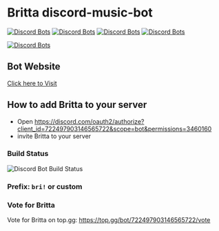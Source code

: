# Britta discord-music-bot

[![Discord Bots](https://top.gg/api/widget/status/722497903146565722.svg)](https://top.gg/bot/722497903146565722)
[![Discord Bots](https://top.gg/api/widget/upvotes/722497903146565722.svg)](https://top.gg/bot/722497903146565722)
[![Discord Bots](https://top.gg/api/widget/lib/722497903146565722.svg)](https://top.gg/bot/722497903146565722)
[![Discord Bots](https://top.gg/api/widget/owner/722497903146565722.svg)](https://top.gg/bot/722497903146565722)

[![Discord Bots](https://top.gg/api/widget/722497903146565722.svg)](https://top.gg/bot/722497903146565722)

## Bot Website
[Click here to Visit](https://britta.netlify.app/)

## How to add Britta to your server
- Open https://discord.com/oauth2/authorize?client_id=722497903146565722&scope=bot&permissions=3460160
- invite Britta to your server

### Build Status

![Discord Bot Build Status](https://github.com/b3h3m0th/britta_discord-music-bot/workflows/Discord%20Bot%20Build%20Status/badge.svg)

### Prefix: `bri!` or custom

### Vote for Britta

Vote for Britta on top.gg: https://top.gg/bot/722497903146565722/vote
 

